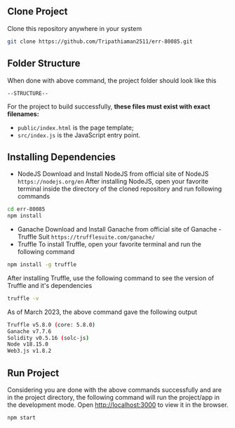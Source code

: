 
## Clone Project
Clone this repository anywhere in your system
```bash
git clone https://github.com/Tripathiaman2511/err-80085.git
```
## Folder Structure
When done with above command, the project folder should look like this
```
--STRUCTURE--
```
For the project to build successfully, **these files must exist with exact filenames:**
* `public/index.html` is the page template;
* `src/index.js` is the JavaScript entry point.

## Installing Dependencies
* NodeJS
Download and Install NodeJS from official site of NodeJS `https://nodejs.org/en` 
After installing NodeJS, open your favorite terminal inside the directory of the cloned repository and run following commands 
```bash
cd err-80085
npm install
```
* Ganache
Download and Install Ganache from official site of Ganache - Truffle Suit `https://trufflesuite.com/ganache/`
* Truffle
To install Truffle, open your favorite terminal and run the following command
```bash
npm install -g truffle
```
After installing Truffle, use the following command to see the version of Truffle and it's dependencies
```bash
truffle -v
```
As of March 2023, the above command gave the following output
```bash
Truffle v5.8.0 (core: 5.8.0)
Ganache v7.7.6
Solidity v0.5.16 (solc-js)
Node v18.15.0
Web3.js v1.8.2
```

## Run Project
Considering you are done with the above commands successfully and are in the project directory, the following command will run the project/app in the development mode. Open [http://localhost:3000](http://localhost:3000/) to view it in the browser.
```bash
npm start
```

